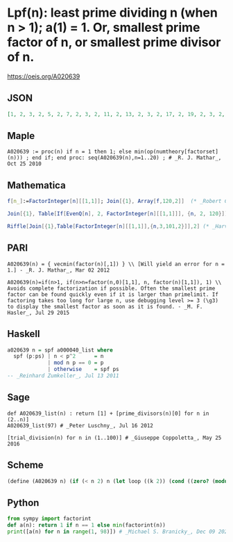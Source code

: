 # Lpf\(n\): least prime dividing n \(when n \> 1\); a\(1\) \= 1\. Or, smallest prime factor of n, or smallest prime divisor of n\.
https://oeis.org/A020639
## JSON
```JSON
[1, 2, 3, 2, 5, 2, 7, 2, 3, 2, 11, 2, 13, 2, 3, 2, 17, 2, 19, 2, 3, 2, 23, 2, 5, 2, 3, 2, 29, 2, 31, 2, 3, 2, 5, 2, 37, 2, 3, 2, 41, 2, 43, 2, 3, 2, 47, 2, 7, 2, 3, 2, 53, 2, 5, 2, 3, 2, 59, 2, 61, 2, 3, 2, 5, 2, 67, 2, 3, 2, 71, 2, 73, 2, 3, 2, 7, 2, 79, 2, 3, 2, 83, 2, 5, 2, 3, 2, 89, 2, 7, 2, 3, 2, 5, 2, 97]
```
## Maple
```Maple
A020639 := proc(n) if n = 1 then 1; else min(op(numtheory[factorset](n))) ; end if; end proc: seq(A020639(n),n=1..20) ; # _R. J. Mathar_, Oct 25 2010
```
## Mathematica
```Mathematica
f[n_]:=FactorInteger[n][[1,1]]; Join[{1}, Array[f,120,2]]  (* _Robert G. Wilson v_, Apr 06 2011 *)
```
```Mathematica
Join[{1}, Table[If[EvenQ[n], 2, FactorInteger[n][[1,1]]], {n, 2, 120}]] (* _Zak Seidov_, Nov 17 2013 *)
```
```Mathematica
Riffle[Join[{1},Table[FactorInteger[n][[1,1]],{n,3,101,2}]],2] (* _Harvey P. Dale_, Dec 16 2021 *)
```
## PARI
```PARI
A020639(n) = { vecmin(factor(n)[,1]) } \\ [Will yield an error for n = 1.] - _R. J. Mathar_, Mar 02 2012
```
```PARI
A020639(n)=if(n>1, if(n>n=factor(n,0)[1,1], n, factor(n)[1,1]), 1) \\ Avoids complete factorization if possible. Often the smallest prime factor can be found quickly even if it is larger than primelimit. If factoring takes too long for large n, use debugging level >= 3 (\g3) to display the smallest factor as soon as it is found. - _M. F. Hasler_, Jul 29 2015
```
## Haskell
```Haskell
a020639 n = spf a000040_list where
  spf (p:ps) | n < p^2      = n
             | mod n p == 0 = p
             | otherwise    = spf ps
-- _Reinhard Zumkeller_, Jul 13 2011
```
## Sage
```Sage
def A020639_list(n) : return [1] + [prime_divisors(n)[0] for n in (2..n)]
A020639_list(97) # _Peter Luschny_, Jul 16 2012
```
```Sage
[trial_division(n) for n in (1..100)] # _Giuseppe Coppoletta_, May 25 2016
```
## Scheme
```Scheme
(define (A020639 n) (if (< n 2) n (let loop ((k 2)) (cond ((zero? (modulo n k)) k) (else (loop (+ 1 k))))))) ;; _Antti Karttunen_, Feb 01 2014
```
## Python
```Python
from sympy import factorint
def a(n): return 1 if n == 1 else min(factorint(n))
print([a(n) for n in range(1, 98)]) # _Michael S. Branicky_, Dec 09 2021
```
